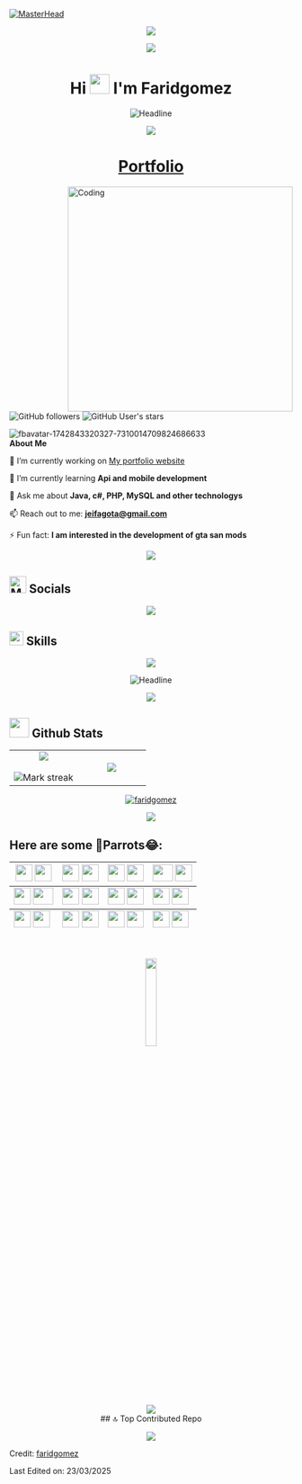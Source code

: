 [![MasterHead](https://i.ibb.co/35Tkygk0/Generated-File-May282025-9-11-PM-ezgif-com-video-to-gif-converter.gif)](https://github.com/faridgomez)
<p  align="center">
  <img src="https://i.ibb.co/35Tkygk0/Generated-File-May282025-9-11-PM-ezgif-com-video-to-gif-converter.gif">             
  <br>


<p  align="center">
  <img src="user-images.githubusercontent.com/73097560/115834477-dbab4500-a447-11eb-908a-139a6edaec5c.gif">             
  <br>

<h1 align="center">Hi <img src="https://media.giphy.com/media/hvRJCLFzcasrR4ia7z/giphy.gif" width="35"> I'm Faridgomez</h1>
 
<div align=center>
        <img src="https://readme-typing-svg.herokuapp.com?color=%961DF7&size=32&center=true&vCenter=true&width=600&height=50&lines=Android+and+Web+Developer;Software+Science+Student;Freelancer;Open-Source+Enthusiast" alt="Headline" />
    </div>  
    <p  align="center">
      <img src="https://user-images.githubusercontent.com/73097560/115834477-dbab4500-a447-11eb-908a-139a6edaec5c.gif">             
      <br>

    
<p align="center"><a href="https://github.com/faridgomez"><h1 align="center">Portfolio</h1></a></p>
<img align="right" alt="Coding" width="400" height="400" src="https://i.ibb.co/Jjz72ttr/giphy-2.gif">




![GitHub followers](https://img.shields.io/github/followers/faridgomez?style=social) ![GitHub User's stars](https://img.shields.io/github/stars/faridgomez?style=social)<img src="https://komarev.com/ghpvc/?username=faridgomez" alt="" />

<picture><img src="https://i.ibb.co/XxzXJr1x/fbavatar-1742843320327-7310014709824686633.png" alt="fbavatar-1742843320327-7310014709824686633" border="0"></picture> <br> **About Me**


 🔭 I’m currently working on [My portfolio website](https://github.com/faridgomez)

 🌱 I’m currently learning **Api and mobile development**

 💬 Ask me about **Java, c#, PHP, MySQL and other technologys**

 📫 Reach out to me: **jeifagota@gmail.com**

 ⚡ Fun fact: **I am interested in the development of gta san mods**

 <p  align="center">
<img src="https://user-images.githubusercontent.com/73097560/115834477-dbab4500-a447-11eb-908a-139a6edaec5c.gif">             
<br>

## <img src="https://cdn-icons-png.flaticon.com/512/2065/2065157.png" alt="Medios de comunicación social icono gratis" title="Medios de comunicación social icono gratis" width=30px><b> Socials</b>
 
<p align="center">
  <a href="https://www.linkedin.com/in/jeisson-gomez-tabares-9b7715295">
    <img src="https://skillicons.dev/icons?i=linkedin" />
  </a>
</p>


## <img src="https://media2.giphy.com/media/QssGEmpkyEOhBCb7e1/giphy.gif?cid=ecf05e47a0n3gi1bfqntqmob8g9aid1oyj2wr3ds3mg700bl&rid=giphy.gif" width ="25"> <b>  Skills</b> 
<p align="center">
  <a href="https://skillicons.dev">
    <img src="https://skillicons.dev/icons?i=java,spring,cs,cpp,php,py,mysql,html,css,bootstrap,js,linux,postman,vscode,github" />
  </a>
</p>


 
<div align=center>
  <img src="https://readme-typing-svg.herokuapp.com?color=%961DF7&size=36&center=true&vCenter=true&width=600&height=50&lines=Veni;vidi;vici" alt="Headline" />
</div>  


<p  align="center">
<img src="https://user-images.githubusercontent.com/73097560/115834477-dbab4500-a447-11eb-908a-139a6edaec5c.gif">             
<br>

## <img src="https://media.giphy.com/media/iY8CRBdQXODJSCERIr/giphy.gif" width="35"><b> Github Stats </b>
<!--- stats & Trophy (start) -->
<p align="center">
  <!--- stats (start) -->
<table align="center">
<tr border="none">
<td width="50%" align="center">
  
  <img  align="center"  src="https://github-readme-stats.vercel.app/api?username=faridgomez&theme=midnight-purple&show_icons=true&count_private=true" />
  <br></br>
  <img  title="🔥 Get streak stats for your profile at git.io/streak-stats" alt="Mark streak" src="https://github-readme-streak-stats.herokuapp.com/?user=faridgomez&theme=midnight-purple&hide_border=false" /> 
</td>

<td width="50%" align="center">

  <img  align="center"  src="https://github-readme-stats.anuraghazra1.vercel.app/api/top-langs/?username=faridgomez&theme=midnight-purple&hide_border=false&no-bg=true&no-frame=true&langs_count=10"/>
  
  </td>
</tr>
</table>
<!--- stats (end) -->

<!--- trophy (start) -->
<p align="center"> <a href="https://github.com/ryo-ma/github-profile-trophy"><img src="https://github-profile-trophy.vercel.app/?username=faridgomez&layout=compact&theme=radical&column=7&row=1&margin-w=15&margin-h=15" alt="faridgomez" /></a> </p>
<!--- trophy (end) -->


</p>        
<!--- stats (end) -->

<p  align="center">
<img src="https://user-images.githubusercontent.com/73097560/115834477-dbab4500-a447-11eb-908a-139a6edaec5c.gif">             
<br>




## Here are some 🦜Parrots😂:
<div>
  <table align="center">
    <thead>
        <tr>
            <th>
            <img src="https://cultofthepartyparrot.com/parrots/hd/githubparrot.gif" width="30" height="30"/>
            <img src="https://cultofthepartyparrot.com/flags/hd/colombiaparrot.gif" width="30" height="30"/>
            </th>
            <th>
            <img src="https://cultofthepartyparrot.com/parrots/hd/jumpingparrot.gif" width="30" height="30"/>
            <img src="https://cultofthepartyparrot.com/parrots/hd/opensourceparrot.gif" width="30" height="30"/>
            </th>
            <th>
            <img src="https://cultofthepartyparrot.com/parrots/hd/dealwithitnowparrot.gif" width="30" height="30"/>
            <img src="https://cultofthepartyparrot.com/parrots/hd/hypnoparrotlight.gif" width="30" height="30"/>
            </th>
            <th>
            <img src="https://cultofthepartyparrot.com/parrots/asyncparrot.gif" width="36" height="30"/>
            <img src="https://cultofthepartyparrot.com/parrots/hd/60fpsparrot.gif" width="30" height="30"/>
            </th>
        </tr>
    </thead>
    <tbody>
        <tr>
            <td><img src="https://cultofthepartyparrot.com/parrots/databaseparrot.gif" width="30" height="30"/>
            <img src="https://cultofthepartyparrot.com/parrots/fixparrot.gif" width="36" height="30"/></td>
            <td><img src="https://cultofthepartyparrot.com/parrots/hd/laptop_parrot.gif" width="30" height="30"/>
            <img src="https://cultofthepartyparrot.com/parrots/hd/spinningparrot.gif" width="30" height="30"/></td>
            <td><img src="https://cultofthepartyparrot.com/parrots/hd/levitationparrot.gif" width="30" height="30"/>
            <img src="https://cultofthepartyparrot.com/parrots/hd/meldparrot.gif" width="30" height="30"/></td>
            <td><img src="https://cultofthepartyparrot.com/parrots/slomoparrot.gif" width="30" height="30"/>
            <img src="https://cultofthepartyparrot.com/parrots/hd/moonwalkingparrot.gif" width="30" height="30"/></td>
        </tr>
    </tbody>
    <tfoot>
        <tr>
            <td><img src="https://cultofthepartyparrot.com/parrots/hd/stableparrot.gif" width="30" height="30"/>
            <img src="https://cultofthepartyparrot.com/parrots/hd/scienceparrot.gif" width="30" height="30"/></td>
            <td><img src="https://cultofthepartyparrot.com/parrots/hd/pirateparrot.gif" width="30" height="30"/>
            <img src="https://cultofthepartyparrot.com/parrots/hd/footballparrot.gif" width="30" height="30"/></td>
            <td><img src="https://cultofthepartyparrot.com/parrots/hd/illuminatiparrot.gif" width="30" height="30"/>
            <img src="https://cultofthepartyparrot.com/parrots/hd/hypnoparrotdark.gif" width="30" height="30"/></td>
            <td><img src="https://cultofthepartyparrot.com/parrots/hd/mustacheparrot.gif" width="30" height="30"/>
            <img src="https://cultofthepartyparrot.com/parrots/hd/laptop_parrot.gif" width="30" height="30"/></td>
        </tr>
    </tfoot>
</table>
   
    
</div>
<br>
<p align="center">
<img src="https://media.giphy.com/media/jpVnC65DmYeyRL4LHS/giphy.gif" width="20%">
</p>

<p  align="center">
<img src="https://user-images.githubusercontent.com/73097560/115834477-dbab4500-a447-11eb-908a-139a6edaec5c.gif">             
<br>
## 🔝 Top Contributed Repo
<div>
<p align="center"><img src="https://github-contributor-stats.vercel.app/api?username=faridgomez&limit=5&theme=midnight-purple&combine_all_yearly_contributions=true"/>
</p>  
</div>





Credit: [faridgomez](https://github.com/faridgomez)

Last Edited on: 23/03/2025

